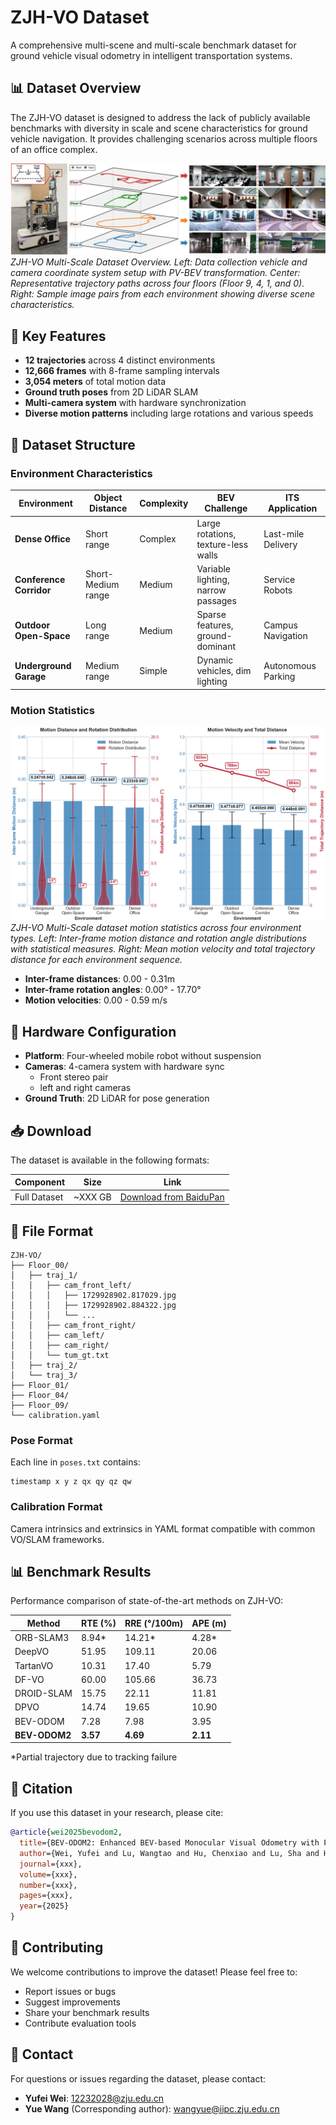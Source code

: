# ZJH-VO Dataset

A comprehensive multi-scene and multi-scale benchmark dataset for ground vehicle visual odometry in intelligent transportation systems.

## 📊 Dataset Overview

The ZJH-VO dataset is designed to address the lack of publicly available benchmarks with diversity in scale and scene characteristics for ground vehicle navigation. It provides challenging scenarios across multiple floors of an office complex.

![Dataset Overview](Images/Dataset_Overview.png)
*ZJH-VO Multi-Scale Dataset Overview. Left: Data collection vehicle and camera coordinate system setup with PV-BEV transformation. Center: Representative trajectory paths across four floors (Floor 9, 4, 1, and 0). Right: Sample image pairs from each environment showing diverse scene characteristics.*

## 🚗 Key Features

- **12 trajectories** across 4 distinct environments
- **12,666 frames** with 8-frame sampling intervals  
- **3,054 meters** of total motion data
- **Ground truth poses** from 2D LiDAR SLAM
- **Multi-camera system** with hardware synchronization
- **Diverse motion patterns** including large rotations and various speeds

## 📁 Dataset Structure

### Environment Characteristics

| Environment | Object Distance | Complexity | BEV Challenge | ITS Application |
|------------|----------------|------------|--------------|-----------------|
| **Dense Office** | Short range | Complex | Large rotations, texture-less walls | Last-mile Delivery |
| **Conference Corridor** | Short-Medium range | Medium | Variable lighting, narrow passages | Service Robots |
| **Outdoor Open-Space** | Long range | Medium | Sparse features, ground-dominant | Campus Navigation |
| **Underground Garage** | Medium range | Simple | Dynamic vehicles, dim lighting | Autonomous Parking |

### Motion Statistics

![Motion Statistics](Images/Motion_Statistics.png)
*ZJH-VO Multi-Scale dataset motion statistics across four environment types. Left: Inter-frame motion distance and rotation angle distributions with statistical measures. Right: Mean motion velocity and total trajectory distance for each environment sequence.*

- **Inter-frame distances**: 0.00 - 0.31m
- **Inter-frame rotation angles**: 0.00° - 17.70°
- **Motion velocities**: 0.00 - 0.59 m/s

## 🔧 Hardware Configuration
- **Platform**: Four-wheeled mobile robot without suspension
- **Cameras**: 4-camera system with hardware sync
  - Front stereo pair
  - left and right cameras
- **Ground Truth**: 2D LiDAR for pose generation

## 📥 Download

The dataset is available in the following formats:

| Component | Size | Link |
|-----------|------|------|
| Full Dataset | ~XXX GB | [Download from BaiduPan](https://pan.baidu.com/xxx) |

## 📂 File Format

```
ZJH-VO/
├── Floor_00/
│   ├── traj_1/
│   │   ├── cam_front_left/
│   │   │   ├── 1729928902.817029.jpg
│   │   │   ├── 1729928902.884322.jpg
│   │   │   └── ...
│   │   ├── cam_front_right/
│   │   ├── cam_left/
│   │   ├── cam_right/
│   │   └── tum_gt.txt
│   ├── traj_2/
│   └── traj_3/
├── Floor_01/
├── Floor_04/
├── Floor_09/
└── calibration.yaml
```

### Pose Format
Each line in `poses.txt` contains:
```
timestamp x y z qx qy qz qw
```

### Calibration Format
Camera intrinsics and extrinsics in YAML format compatible with common VO/SLAM frameworks.

## 📊 Benchmark Results

Performance comparison of state-of-the-art methods on ZJH-VO:

| Method | RTE (%) | RRE (°/100m) | APE (m) |
|--------|---------|--------------|---------|
| ORB-SLAM3 | 8.94* | 14.21* | 4.28* |
| DeepVO | 51.95 | 109.11 | 20.06 |
| TartanVO | 10.31 | 17.40 | 5.79 |
| DF-VO | 60.00 | 105.66 | 36.73 |  
| DROID-SLAM | 15.75 | 22.11 | 11.81 |
| DPVO | 14.74 | 19.65 | 10.90 |
| BEV-ODOM | 7.28 | 7.98 | 3.95 |
| **BEV-ODOM2** | **3.57** | **4.69** | **2.11** |

*Partial trajectory due to tracking failure

## 📝 Citation

If you use this dataset in your research, please cite:

```bibtex
@article{wei2025bevodom2,
  title={BEV-ODOM2: Enhanced BEV-based Monocular Visual Odometry with PV-BEV Fusion and Dense Flow Supervision for Ground Robots},
  author={Wei, Yufei and Lu, Wangtao and Hu, Chenxiao and Lu, Sha and Han, Fuzhang and Xiong, Rong and Wang, Yue},
  journal={xxx},
  volume={xxx},
  number={xxx},
  pages={xxx},
  year={2025}
}
```

## 🤝 Contributing

We welcome contributions to improve the dataset! Please feel free to:
- Report issues or bugs
- Suggest improvements
- Share your benchmark results
- Contribute evaluation tools

## 📧 Contact

For questions or issues regarding the dataset, please contact:
- **Yufei Wei**: 12232028@zju.edu.cn
- **Yue Wang** (Corresponding author): wangyue@iipc.zju.edu.cn
